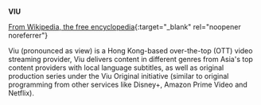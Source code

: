 **VIU**<br>

[From Wikipedia, the free encyclopedia](<https://en.wikipedia.org/wiki/Viu_(streaming_service)>){:target="\_blank" rel="noopener noreferrer"}

Viu (pronounced as view) is a Hong Kong-based over-the-top (OTT) video streaming provider, Viu delivers content in different genres from Asia's top content providers with local language subtitles, as well as original production series under the Viu Original initiative (similar to original programming from other services like Disney+, Amazon Prime Video and Netflix).
